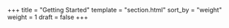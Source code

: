 +++
title = "Getting Started"
template = "section.html"
sort_by = "weight"
weight = 1
draft = false
+++

